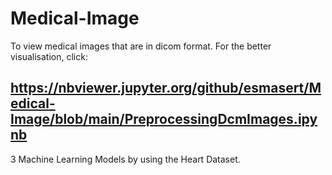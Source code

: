 # Medical-Image

To view medical images that are in dicom format. 
For the better visualisation, click: 

https://nbviewer.jupyter.org/github/esmasert/Medical-Image/blob/main/PreprocessingDcmImages.ipynb 
-

3 Machine Learning Models by using the Heart Dataset.

